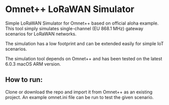 # Omnet++ LoRaWAN Simulator

Simple LoRaWAN Simulator for Omnet++ based on official aloha example. 
This tool simply simulates single-channel (EU 868.1 MHz) gateway scenarios for LoRaWAN networks. 

The simulation has a low footprint and can be extended easily for simple IoT scenarios. 

The simulation tool depends on Omnet++ and has been tested on the latest 6.0.3 macOS ARM version. 

## How to run: 

Clone or download the repo and import it from Omnet++ as an existing project. An example omnet.ini file can be run to test the given scenario. 

